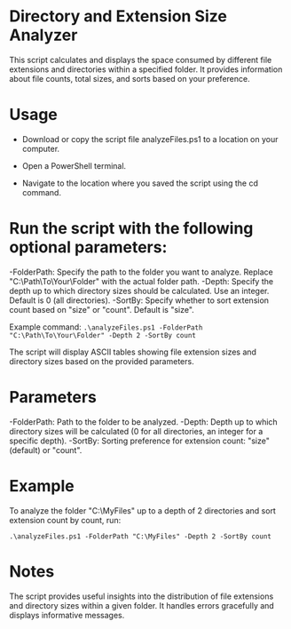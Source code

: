 # Directory and Extension Size Analyzer
This script calculates and displays the space consumed by different file extensions and directories within a specified folder. It provides information about file counts, total sizes, and sorts based on your preference.

# Usage
- Download or copy the script file analyzeFiles.ps1 to a location on your computer.

- Open a PowerShell terminal.
- Navigate to the location where you saved the script using the cd command.
# Run the script with the following optional parameters:
-FolderPath: Specify the path to the folder you want to analyze. Replace "C:\Path\To\Your\Folder" with the actual folder path.
-Depth: Specify the depth up to which directory sizes should be calculated. Use an integer. Default is 0 (all directories).
-SortBy: Specify whether to sort extension count based on "size" or "count". Default is "size".

Example command:
`.\analyzeFiles.ps1 -FolderPath "C:\Path\To\Your\Folder" -Depth 2 -SortBy count`

The script will display ASCII tables showing file extension sizes and directory sizes based on the provided parameters.

# Parameters
-FolderPath: Path to the folder to be analyzed.
-Depth: Depth up to which directory sizes will be calculated (0 for all directories, an integer for a specific depth).
-SortBy: Sorting preference for extension count: "size" (default) or "count".

# Example
To analyze the folder "C:\MyFiles" up to a depth of 2 directories and sort extension count by count, run:

`.\analyzeFiles.ps1 -FolderPath "C:\MyFiles" -Depth 2 -SortBy count`

# Notes
The script provides useful insights into the distribution of file extensions and directory sizes within a given folder.
It handles errors gracefully and displays informative messages.
